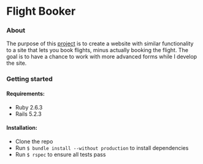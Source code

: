 # Flight Booker
### About

The purpose of this [project](https://www.theodinproject.com/courses/ruby-on-rails/lessons/building-advanced-forms) is to
create a website with similar functionality to a site that lets you book flights, minus actually booking the flight.
The goal is to have a chance to work with more advanced forms while I develop the site.


### Getting started

#### Requirements:
* Ruby 2.6.3
* Rails 5.2.3

#### Installation:
* Clone the repo
* Run ```$ bundle install --without production``` to install dependencies
* Run ```$ rspec``` to ensure all tests pass